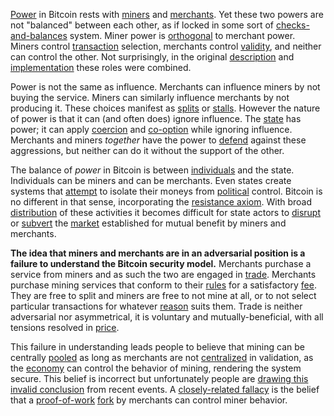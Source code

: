 [Power](Glossary#power) in Bitcoin rests with [miners](Glossary#miner) and [merchants](Glossary#merchant). Yet these two powers are not "balanced" between each other, as if locked in some sort of [checks-and-balances](https://en.wikipedia.org/wiki/Separation_of_powers#Checks_and_balances) system. Miner power is [orthogonal](https://en.wikipedia.org/wiki/Orthogonality) to merchant power. Miners control [transaction](Glossary#transaction) selection, merchants control [validity](Glossary#validity), and neither can control the other. Not surprisingly, in the original [description](https://bitcoin.org/bitcoin.pdf) and [implementation](Glossary#implementation) these roles were combined.

Power is not the same as influence. Merchants can influence miners by not buying the service. Miners can similarly influence merchants by not producing it. These choices manifest as [splits](Glossary#split) or [stalls](Glossary#stall). However the nature of power is that it can (and often does) ignore influence. The [state](Glossary#state) has power; it can apply [coercion](Glossary#coercion) and [co-option](Glossary#co-option) while ignoring influence. Merchants and miners *together* have the power to [defend](Risk-Sharing-Principle) against these aggressions, but neither can do it without the support of the other.

The balance of *power* in Bitcoin is between [individuals](Glossary#person) and the state. Individuals can be miners and can be merchants. Even states create systems that [attempt](https://www.federalreserve.gov/aboutthefed/bios/board/default.htm) to isolate their moneys from [political](Glossary#political) control. Bitcoin is no different in that sense, incorporating the [resistance axiom](Axiom-of-Resistance). With broad [distribution](Risk-Sharing-Principle) of these activities it becomes difficult for state actors to [disrupt](Glossary#attack) or [subvert](Glossary#coercion) the [market](Glossary#market) established for mutual benefit by miners and merchants.

**The idea that miners and merchants are in an adversarial position is a failure to understand the Bitcoin security model.** Merchants purchase a service from miners and as such the two are engaged in [trade](Glossary#trade). Merchants purchase mining services that conform to their [rules](Glossary#consensus-rules) for a satisfactory [fee](Glossary#fee). They are free to split and miners are free to not mine at all, or to not select particular transactions for whatever [reason](Glossary#censorship) suits them. Trade is neither adversarial nor asymmetrical, it is voluntary and mutually-beneficial, with all tensions resolved in [price](Glossary#price).

This failure in understanding leads people to believe that mining can be centrally [pooled](Glossary#pooling) as long as merchants are not [centralized](Glossary#centralization) in validation, as the [economy](Glossary#economy) can control the behavior of mining, rendering the system secure. This belief is incorrect but unfortunately people are [drawing this invalid conclusion](https://www.coindesk.com/uasf-revisited-will-bitcoins-user-revolt-leave-lasting-legacy) from recent events. A [closely-related fallacy](Proof-of-Work-Fallacy) is the belief that a [proof-of-work](Glossary#proof) [fork](Glossary#fork) by merchants can control miner behavior.